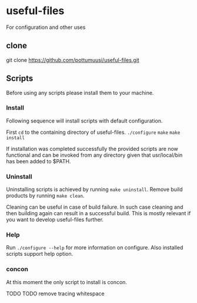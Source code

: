 # useful-files
For configuration and other uses

## clone
git clone https://github.com/pottumuusi/useful-files.git

## Scripts
Before using any scripts please install them to your machine.

### Install
Following sequence will install scripts with default configuration.

First `cd` to the containing directory of useful-files.
`./configure`
`make`
`make install`

If installation was completed successfully the provided scripts are now
functional and can be invoked from any directory given that usr/local/bin
has been added to $PATH.

### Uninstall
Uninstalling scripts is achieved by running `make uninstall`.
Remove build products by running `make clean`.

Cleaning can be useful in case of build failure. In such case cleaning and
then building again can result in a successful build. This is mostly relevant
if you want to develop useful-files further.

### Help
Run `./configure --help` for more information on configure. Also installed
scripts support help option.

### concon
At this moment the only script to install is concon.

TODO <tell about concon here>
TODO remove tracing whitespace
